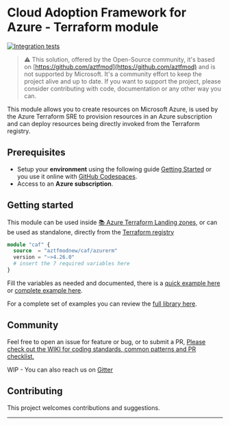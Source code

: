 # Cloud Adoption Framework for Azure - Terraform module

[![Integration tests](https://github.com/aztfmodnew/terraform-azurerm-caf/actions/workflows/weekly_workflow.yaml/badge.svg)](https://github.com/aztfmodnew/terraform-azurerm-caf/actions/workflows/weekly_workflow.yaml)

> :warning: This solution, offered by the Open-Source community, it's based on [https://github.com/aztfmod](https://github.com/aztfmod) and is not supported by Microsoft. It's a community effort to keep the project alive and up to date. If you want to support the project, please consider contributing with code, documentation or any other way you can.

This module allows you to create resources on Microsoft Azure, is used by the Azure Terraform SRE to provision resources in an Azure subscription and can deploy resources being directly invoked from the Terraform registry.

## Prerequisites

- Setup your **environment** using the following guide [Getting Started](https://github.com/aztfmod/caf-terraform-landingzones/blob/master/documentation/getting_started/getting_started.md) or you use it online with [GitHub Codespaces](https://github.com/features/codespaces).
- Access to an **Azure subscription**.

## Getting started

This module can be used inside [:books: Azure Terraform Landing zones](https://aztfmod.github.io/documentation/), or can be used as standalone, directly from the [Terraform registry](https://registry.terraform.io/modules/aztfmodnew/caf/azurerm/)

```terraform
module "caf" {
  source  = "aztfmodnew/caf/azurerm"
  version = "~>4.26.0"
  # insert the 7 required variables here
}
```

Fill the variables as needed and documented, there is a [quick example here](https://github.com/aztfmodnew/terraform-azurerm-caf/tree/master/examples/standalone.md) or [complete example here](https://github.com/aztfmodnew/terraform-azurerm-caf-deployments).

For a complete set of examples you can review the [full library here](https://github.com/aztfmodnew/terraform-azurerm-caf/tree/master/examples).

## Community

Feel free to open an issue for feature or bug, or to submit a PR, [Please check out the WIKI for coding standards, common patterns and PR checklist.](https://github.com/aztfmodnew/terraform-azurerm-caf/wiki)

WIP - You can also reach us on [Gitter](https://gitter.im/aztfmodnew/community?utm_source=badge&utm_medium=badge&utm_campaign=pr-badge)

## Contributing

This project welcomes contributions and suggestions.

---
